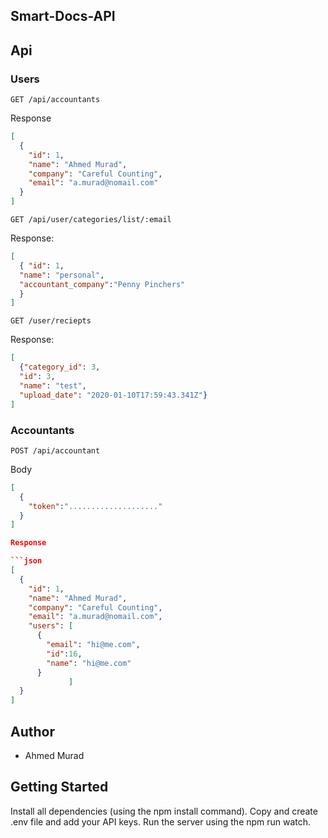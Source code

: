 ## Smart-Docs-API

## Api

### Users

`GET /api/accountants`

Response

```json
[
  {
    "id": 1,
    "name": "Ahmed Murad",
    "company": "Careful Counting",
    "email": "a.murad@nomail.com"
  }
]
```

`GET /api/user/categories/list/:email`

Response:

```json
[
  { "id": 1,
  "name": "personal",
  "accountant_company":"Penny Pinchers"
  }
]
```

`GET /user/reciepts`

Response:

```json
[
  {"category_id": 3,
  "id": 3,
  "name": "test",
  "upload_date": "2020-01-10T17:59:43.341Z"}
]
```

### Accountants

`POST /api/accountant`

Body

```json
[
  {
    "token":"...................."
  }
]

Response

```json
[
  {
    "id": 1,
    "name": "Ahmed Murad",
    "company": "Careful Counting",
    "email": "a.murad@nomail.com",
    "users": [
      {
        "email": "hi@me.com",
        "id":16,
        "name": "hi@me.com"
      }
             ]
  }
]
```



## Author

- Ahmed Murad

## Getting Started

Install all dependencies (using the npm install command).
Copy and create .env file and add your API keys.
Run the server using the npm run watch.
